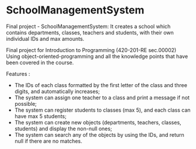 # SchoolManagementSystem
Final project - SchoolManagementSystem: It creates a school which contains departments, classes, teachers and students, 
with their own individual IDs and max amounts.

Final project for Introduction to Programming (420-201-RE sec.00002)
Using object-oriented-programming and all the knowledge points that have been covered in the course.

Features : 
- The IDs of each class formatted by the first letter of the class and three digits, and automatically increases;
- The system can assign one teacher to a class and print a message if not possible;
- The system can register students to classes (max 5), and each class can have max 5 students;
- The system can create new objects (departments, teachers, classes, students) and display the non-null ones;
- The system can search any of the objects by using the IDs, and return null if there are no matches.
